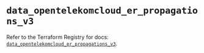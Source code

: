 # `data_opentelekomcloud_er_propagations_v3`

Refer to the Terraform Registry for docs: [`data_opentelekomcloud_er_propagations_v3`](https://registry.terraform.io/providers/opentelekomcloud/opentelekomcloud/1.36.51/docs/data-sources/er_propagations_v3).
